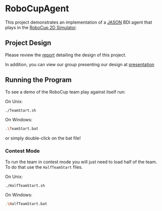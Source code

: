 # RoboCupAgent

This project demonstrates an implementation of a [JASON](https://jason-lang.github.io/) BDI agent that plays in the [RoboCup 2D Simulator](https://ssim.robocup.org/).

## Project Design

Please review the [report](documents/Robocup_Report.pdf) detailing the design of this project.

In addition, you can view our group presenting our design at [presentation](documents/RobocupPresentation.pdf)

## Running the Program

To see a demo of the RoboCup team play against itself run:

On Unix:
```bash
./TeamStart.sh
```

On Windows:
```bash
.\TeamStart.bat
```

or simply double-click on the bat file!

### Contest Mode
To run the team in contest mode you will just need to load half of the team. To do that use the `HalfTeamStart` files.

On Unix:
```bash
./HalfTeamStart.sh
```

On Windows:
```bash
.\HalfTeamStart.bat
```